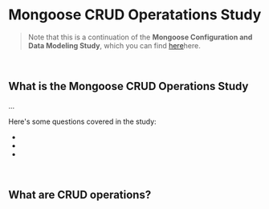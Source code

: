 # Mongoose CRUD Operatations Study
> Note that this is a continuation of the **Mongoose Configuration and Data Modeling Study**, which you can find [here](https://github.com/john-azzaro/Study-Mongoose-Configuration-and-Data-Modeling "LInk to Mongoose Study")here.

<br>

## What is the Mongoose CRUD Operations Study
...

Here's some questions covered in the study:

* [](#)
* [](#)
* [](#)

<br>

## What are CRUD operations?
<dl>
<dd>



</dd>
</dl>
